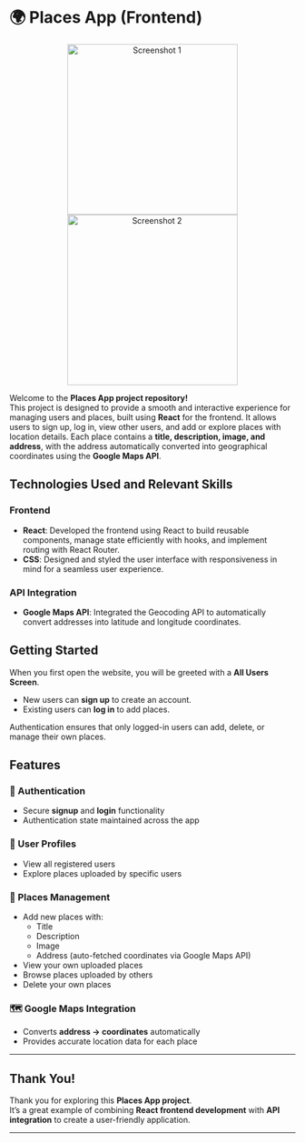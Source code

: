 # 🌍 Places App (Frontend)

<!-- First Row -->
<p align="center">
    <img src="Screenshots/Screenshot%202024-04-07%20124757.png" alt="Screenshot 1" width="300" />
    <img src="Screenshots/Screenshot%202024-04-07%20124938.png" alt="Screenshot 2" width="300" />
</p>

Welcome to the **Places App project repository!**  
This project is designed to provide a smooth and interactive experience for managing users and places, built using **React** for the frontend. It allows users to sign up, log in, view other users, and add or explore places with location details. Each place contains a **title, description, image, and address**, with the address automatically converted into geographical coordinates using the **Google Maps API**.

## Technologies Used and Relevant Skills

### Frontend
- **React**: Developed the frontend using React to build reusable components, manage state efficiently with hooks, and implement routing with React Router.  
- **CSS**: Designed and styled the user interface with responsiveness in mind for a seamless user experience.  

### API Integration
- **Google Maps API**: Integrated the Geocoding API to automatically convert addresses into latitude and longitude coordinates.

## Getting Started

When you first open the website, you will be greeted with a **All Users Screen**.  
- New users can **sign up** to create an account.
- Existing users can **log in** to add places.  

Authentication ensures that only logged-in users can add, delete, or manage their own places.  

## Features

### 🔐 Authentication
- Secure **signup** and **login** functionality  
- Authentication state maintained across the app  

### 👤 User Profiles
- View all registered users  
- Explore places uploaded by specific users  

### 📍 Places Management
- Add new places with:  
  - Title  
  - Description  
  - Image  
  - Address (auto-fetched coordinates via Google Maps API)  
- View your own uploaded places  
- Browse places uploaded by others  
- Delete your own places  

### 🗺️ Google Maps Integration
- Converts **address → coordinates** automatically  
- Provides accurate location data for each place  

---

## Thank You!

Thank you for exploring this **Places App project**.  
It’s a great example of combining **React frontend development** with **API integration** to create a user-friendly application.



---
